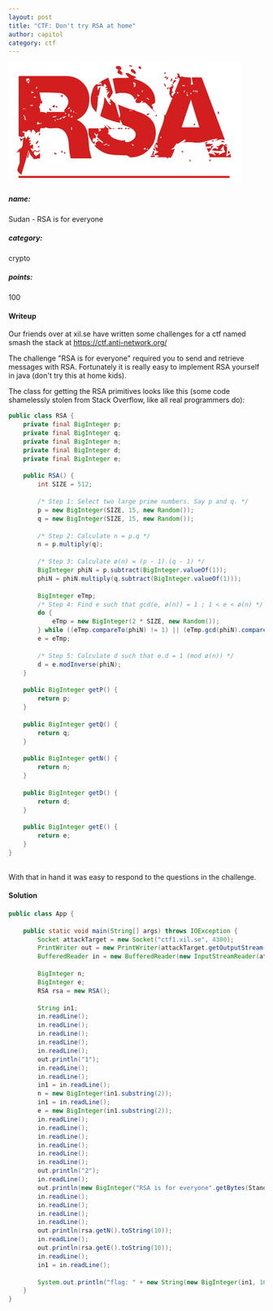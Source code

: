 ```yaml
---
layout: post
title: "CTF: Don't try RSA at home"
author: capitol
category: ctf
---
```

![channel](/images/rsa.png)

##### name:
Sudan - RSA is for everyone

##### category:
crypto

##### points:
100

#### Writeup
Our friends over at xil.se have written some challenges for a ctf named smash the stack at https://ctf.anti-network.org/

The challenge "RSA is for everyone" required you to send and retrieve messages with RSA. Fortunately it is really easy to implement RSA yourself in java (don't try this at home kids).

The class for getting the RSA primitives looks like this (some code shamelessly stolen from Stack Overflow, like all real programmers do):

```java
public class RSA {
    private final BigInteger p;
    private final BigInteger q;
    private final BigInteger n;
    private final BigInteger d;
    private final BigInteger e;

    public RSA() {
        int SIZE = 512;

        /* Step 1: Select two large prime numbers. Say p and q. */
        p = new BigInteger(SIZE, 15, new Random());
        q = new BigInteger(SIZE, 15, new Random());

        /* Step 2: Calculate n = p.q */
        n = p.multiply(q);

        /* Step 3: Calculate ø(n) = (p - 1).(q - 1) */
        BigInteger phiN = p.subtract(BigInteger.valueOf(1));
        phiN = phiN.multiply(q.subtract(BigInteger.valueOf(1)));

        BigInteger eTmp;
        /* Step 4: Find e such that gcd(e, ø(n)) = 1 ; 1 < e < ø(n) */
        do {
            eTmp = new BigInteger(2 * SIZE, new Random());
        } while ((eTmp.compareTo(phiN) != 1) || (eTmp.gcd(phiN).compareTo(BigInteger.valueOf(1)) != 0));
        e = eTmp;

        /* Step 5: Calculate d such that e.d = 1 (mod ø(n)) */
        d = e.modInverse(phiN);
    }

    public BigInteger getP() {
        return p;
    }

    public BigInteger getQ() {
        return q;
    }

    public BigInteger getN() {
        return n;
    }

    public BigInteger getD() {
        return d;
    }

    public BigInteger getE() {
        return e;
    }
}
		
```

With that in hand it was easy to respond to the questions in the challenge. 

#### Solution
```java
public class App {

    public static void main(String[] args) throws IOException {
        Socket attackTarget = new Socket("ctf1.xil.se", 4300);
        PrintWriter out = new PrintWriter(attackTarget.getOutputStream(), true);
        BufferedReader in = new BufferedReader(new InputStreamReader(attackTarget.getInputStream()));

        BigInteger n;
        BigInteger e;
        RSA rsa = new RSA();

        String in1;
        in.readLine();
        in.readLine();
        in.readLine();
        in.readLine();
        in.readLine();
        out.println("1");
        in.readLine();
        in.readLine();
        in1 = in.readLine();
        n = new BigInteger(in1.substring(2));
        in1 = in.readLine();
        e = new BigInteger(in1.substring(2));
        in.readLine();
        in.readLine();
        in.readLine();
        in.readLine();
        in.readLine();
        in.readLine();
        out.println("2");
        in.readLine();
        out.println(new BigInteger("RSA is for everyone".getBytes(StandardCharsets.ISO_8859_1)).modPow(e, n).toString(16));
        in.readLine();
        in.readLine();
        in.readLine();
        in.readLine();
        out.println(rsa.getN().toString(10));
        in.readLine();
        out.println(rsa.getE().toString(10));
        in.readLine();
        in1 = in.readLine();

        System.out.println("flag: " + new String(new BigInteger(in1, 16).modPow(rsa.getD(), rsa.getN()).toByteArray()));
    }
}
```
